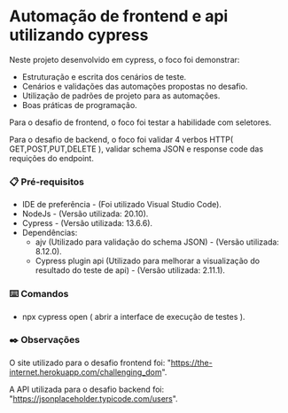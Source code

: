 # Automação de frontend e api utilizando cypress
Neste projeto desenvolvido em cypress, o foco foi demonstrar:
- Estruturação e escrita dos cenários de teste.
- Cenários e validações das automações propostas no desafio.
- Utilização de padrões de projeto para as automações.
- Boas práticas de programação.
  
Para o desafio de frontend, o foco foi testar a habilidade com seletores.

Para o desafio de backend, o foco foi validar 4 verbos HTTP( GET,POST,PUT,DELETE ), validar schema JSON e response code das requições do endpoint.

### 📋 Pré-requisitos
- IDE de preferência - (Foi utilizado Visual Studio Code).
- NodeJs - (Versão utilizada: 20.10).
- Cypress - (Versão utilizada: 13.6.6).
- Dependências:
  - ajv (Utilizado para validação do schema JSON) - (Versão utilizada: 8.12.0).
  - Cypress plugin api (Utilizado para melhorar a visualização do resultado do teste de api) - (Versão utilizada: 2.11.1).


### ⌨️ Comandos
- npx cypress open ( abrir a interface de execução de testes ).


### ✒️ Observações
O site utilizado para o desafio frontend foi: "https://the-internet.herokuapp.com/challenging_dom".

A API utilizada para o desafio backend foi: "https://jsonplaceholder.typicode.com/users".
